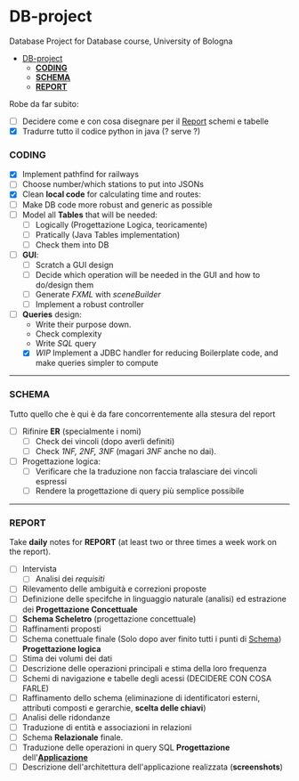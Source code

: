 # DB-project
Database Project for Database course, University of Bologna
- [DB-project](#db-project)
    - [**CODING**](#coding)
    - [**SCHEMA**](#schema)
    - [**REPORT**](#report)

Robe da far subito:
- [ ] Decidere come e con cosa disegnare per il [Report](#report) schemi e tabelle
- [x] Tradurre tutto il codice python in java (? serve ?)
### **CODING**
- [x] Implement pathfind for railways  
- [ ] Choose number/which stations to put into JSONs
- [x] Clean **local code** for calculating time and routes:
- [ ] Make DB code more robust and generic as possible
- [ ] Model all **Tables** that will be needed:
  - [ ] Logically (Progettazione Logica, teoricamente)
  - [ ] Pratically (Java Tables implementation)
  - [ ] Check them into DB
- [ ] **GUI**:
  - [ ] Scratch a GUI design
  - [ ] Decide which operation will be needed in the GUI and how to do/design them
  - [ ] Generate *FXML* with *sceneBuilder*
  - [ ] Implement a robust controller
- [ ] **Queries** design:
  - Write their purpose down.
  - Check complexity
  - Write *SQL* query
  - [x] _WIP_ Implement a JDBC handler for reducing Boilerplate code, and make queries simpler to compute

---
### **SCHEMA**
Tutto quello che è qui è da fare concorrentemente alla stesura del report
- [ ] Rifinire **ER** (specialmente i nomi)
  - [ ] Check dei vincoli (dopo averli definiti)
  - [ ] Check *1NF, 2NF, 3NF* (magari *3NF* anche no dai).
- [ ] Progettazione logica:
  - [ ] Verificare che la traduzione non faccia tralasciare dei vincoli espressi
  - [ ] Rendere la progettazione di query più semplice possibile 

---
### **REPORT**
Take **daily** notes for **REPORT** (at least two or three times a week work on the report).
- [ ] Intervista
  - [ ] Analisi dei *requisiti*
- [ ] Rilevamento delle ambiguità e correzioni proposte
- [ ] Definizione delle specifche in linguaggio naturale (analisi) ed estrazione dei **Progettazione Concettuale**
- [ ] **Schema Scheletro** (progettazione concettuale)
- [ ] Raffinamenti proposti
- [ ] Schema conettuale finale (Solo dopo aver finito tutti i punti di [Schema](#schema))
**Progettazione logica**
- [ ] Stima dei volumi dei dati
- [ ] Descrizione delle operazioni principali e stima della loro frequenza
- [ ] Schemi di navigazione e tabelle degli acessi (DECIDERE CON COSA FARLE)
- [ ] Raffinamento dello schema (eliminazione di identificatori esterni, attributi composti e gerarchie, **scelta delle chiavi**)
- [ ] Analisi delle ridondanze 
- [ ] Traduzione di entità e associazioni in relazioni
- [ ] Schema **Relazionale** finale.
- [ ] Traduzione delle operazioni in query SQL
**Progettazione** dell'**[Applicazione](#coding)**
- [ ] Descrizione dell'architettura dell'applicazione realizzata (**screenshots**)
